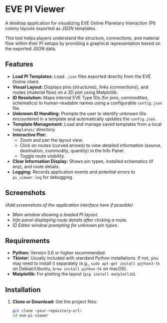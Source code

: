 # EVE PI Viewer

A desktop application for visualizing EVE Online Planetary Interaction (PI) colony layouts exported as JSON templates.

This tool helps players understand the structure, connections, and material flow within their PI setups by providing a graphical representation based on the exported JSON data.

## Features

*   **Load PI Templates:** Load `.json` files exported directly from the EVE Online client.
*   **Visual Layout:** Displays pins (structures), links (connections), and routes (material flow) on a 2D plot using Matplotlib.
*   **ID Resolution:** Maps internal EVE Type IDs (for pins, commodities, schematics) to human-readable names using a configurable `config.json` file.
*   **Unknown ID Handling:** Prompts the user to identify unknown IDs encountered in a template and automatically updates the `config.json`.
*   **Template Management:** Load and manage saved templates from a local `templates/` directory.
*   **Interactive Plot:**
    *   Zoom and pan the layout view.
    *   Click on routes (curved arrows) to view detailed information (source, destination, commodity, quantity) in the Info Panel.
    *   Toggle route visibility.
*   **Clear Information Display:** Shows pin types, installed schematics (if any), and route details.
*   **Logging:** Records application events and potential errors to `pi_viewer.log` for debugging.

## Screenshots

*(Add screenshots of the application interface here if possible)*

*   *Main window showing a loaded PI layout.*
*   *Info panel displaying route details after clicking a route.*
*   *ID Editor window prompting for unknown pin types.*

## Requirements

*   **Python:** Version 3.6 or higher recommended.
*   **Tkinter:** Usually included with standard Python installations. If not, you may need to install it separately (e.g., `sudo apt-get install python3-tk` on Debian/Ubuntu, `brew install python-tk` on macOS).
*   **Matplotlib:** For plotting the layout (`pip install matplotlib`).

## Installation

1.  **Clone or Download:** Get the project files:
    ```bash
    git clone <your-repository-url>
    cd eve-pi-viewer